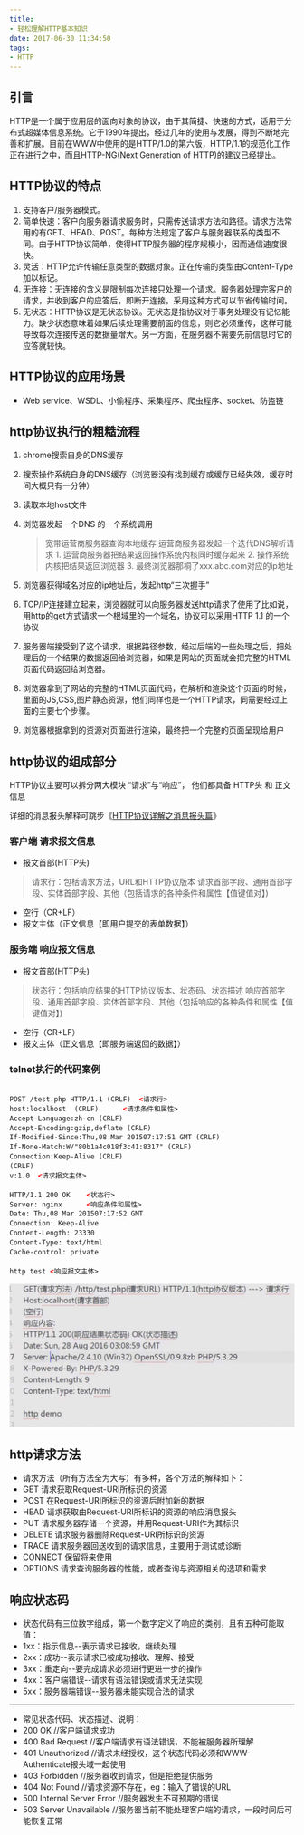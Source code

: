 ```yaml
---
title:  
- 轻松理解HTTP基本知识
date: 2017-06-30 11:34:50
tags:
- HTTP
---
```

## 引言

HTTP是一个属于应用层的面向对象的协议，由于其简捷、快速的方式，适用于分布式超媒体信息系统。它于1990年提出，经过几年的使用与发展，得到不断地完善和扩展。目前在WWW中使用的是HTTP/1.0的第六版，HTTP/1.1的规范化工作正在进行之中，而且HTTP-NG(Next Generation of HTTP)的建议已经提出。

## HTTP协议的特点
1. 支持客户/服务器模式。
2. 简单快速：客户向服务器请求服务时，只需传送请求方法和路径。请求方法常用的有GET、HEAD、POST。每种方法规定了客户与服务器联系的类型不同。由于HTTP协议简单，使得HTTP服务器的程序规模小，因而通信速度很快。
3. 灵活：HTTP允许传输任意类型的数据对象。正在传输的类型由Content-Type加以标记。
4. 无连接：无连接的含义是限制每次连接只处理一个请求。服务器处理完客户的请求，并收到客户的应答后，即断开连接。采用这种方式可以节省传输时间。
5. 无状态：HTTP协议是无状态协议。无状态是指协议对于事务处理没有记忆能力。缺少状态意味着如果后续处理需要前面的信息，则它必须重传，这样可能导致每次连接传送的数据量增大。另一方面，在服务器不需要先前信息时它的应答就较快。

## HTTP协议的应用场景

- Web service、WSDL、小偷程序、采集程序、爬虫程序、socket、防盗链

## http协议执行的粗糙流程

 1. chrome搜索自身的DNS缓存

 2. 搜索操作系统自身的DNS缓存（浏览器没有找到缓存或缓存已经失效，缓存时间大概只有一分钟）

 3. 读取本地host文件

 4. 浏览器发起一个DNS 的一个系统调用
 	> 宽带运营商服务器查询本地缓存 
	> 运营商服务器发起一个迭代DNS解析请求
   		1. 运营商服务器把结果返回操作系统内核同时缓存起来
   		2. 操作系统内核把结果返回浏览器
   		3. 最终浏览器那桐了xxx.abc.com对应的ip地址
 5. 浏览器获得域名对应的ip地址后，发起http“三次握手”	

 6. TCP/IP连接建立起来，浏览器就可以向服务器发送http请求了使用了比如说，用http的get方式请求一个根域里的一个域名，协议可以采用HTTP 1.1 的一个协议

 7. 服务器端接受到了这个请求，根据路径参数，经过后端的一些处理之后，把处理后的一个结果的数据返回给浏览器，如果是网站的页面就会把完整的HTML页面代码返回给浏览器。

 8. 浏览器拿到了网站的完整的HTML页面代码，在解析和渲染这个页面的时候，里面的JS,CSS,图片静态资源，他们同样也是一个HTTP请求，同需要经过上面的主要七个步骤。

 9. 浏览器根据拿到的资源对页面进行渲染，最终把一个完整的页面呈现给用户



## http协议的组成部分

HTTP协议主要可以拆分两大模块 “请求”与“响应”， 他们都具备 HTTP头 和 正文信息

详细的消息报头解释可跳步《[HTTP协议详解之消息报头篇](/http-msg)》

### 客户端 请求报文信息

- 报文首部(HTTP头)
> 请求行：包栝请求方法，URL和HTTP协议版本
> 请求首部字段、通用首部字段、实体首部字段、其他（包括请求的各种条件和属性【值键值对】)
- 空行（CR+LF）
- 报文主体（正文信息【即用户提交的表单数据】）

### 服务端 响应报文信息

- 报文首部(HTTP头)
> 状态行：包括响应结果的HTTP协议版本、状态码、状态描述
> 响应首部字段、通用首部字段、实体首部字段、其他（包括响应的各种条件和属性【值键值对】)
- 空行（CR+LF）
- 报文主体（正文信息【即服务端返回的数据】）

### telnet执行的代码案例

```html

POST /test.php HTTP/1.1 (CRLF)	<请求行>	        
host:localhost	(CRLF)    	<请求条件和属性>	        
Accept-Language:zh-cn (CRLF)
Accept-Encoding:gzip,deflate (CRLF)
If-Modified-Since:Thu,08 Mar 201507:17:51 GMT (CRLF)
If-None-Match:W/"80b1a4c018f3c41:8317" (CRLF)
Connection:Keep-Alive (CRLF)
(CRLF)
v:1.0  <请求报文主体>

HTTP/1.1 200 OK    <状态行>                         
Server: nginx      <响应条件和属性>                          
Date: Thu,08 Mar 201507:17:52 GMT
Connection: Keep-Alive                                 
Content-Length: 23330
Content-Type: text/html
Cache-control: private

http test <响应报文主体>

```

![telnetimg](/uploads/http-telnet.jpg)



## http请求方法
- 请求方法（所有方法全为大写）有多种，各个方法的解释如下：
- GET     请求获取Request-URI所标识的资源
- POST    在Request-URI所标识的资源后附加新的数据
- HEAD    请求获取由Request-URI所标识的资源的响应消息报头
- PUT     请求服务器存储一个资源，并用Request-URI作为其标识
- DELETE  请求服务器删除Request-URI所标识的资源
- TRACE   请求服务器回送收到的请求信息，主要用于测试或诊断
- CONNECT 保留将来使用
- OPTIONS 请求查询服务器的性能，或者查询与资源相关的选项和需求

## 响应状态码
- 状态代码有三位数字组成，第一个数字定义了响应的类别，且有五种可能取值：
- 1xx：指示信息--表示请求已接收，继续处理
- 2xx：成功--表示请求已被成功接收、理解、接受
- 3xx：重定向--要完成请求必须进行更进一步的操作
- 4xx：客户端错误--请求有语法错误或请求无法实现
- 5xx：服务器端错误--服务器未能实现合法的请求
---
- 常见状态代码、状态描述、说明：
- 200 OK      //客户端请求成功
- 400 Bad Request  //客户端请求有语法错误，不能被服务器所理解
- 401 Unauthorized //请求未经授权，这个状态代码必须和WWW-Authenticate报头域一起使用 
- 403 Forbidden  //服务器收到请求，但是拒绝提供服务
- 404 Not Found  //请求资源不存在，eg：输入了错误的URL
- 500 Internal Server Error //服务器发生不可预期的错误
- 503 Server Unavailable  //服务器当前不能处理客户端的请求，一段时间后可能恢复正常